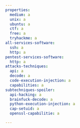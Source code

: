 ```yaml
---
properties:
  medium: a
  unix: a
  ubuntu: a
  ctf: a
  free: a
  tryhackme: a
all-services-software:
  ssh: a
  http: a
pentest-services-software:
  http: a
attacks-techniques:
  api: a
  decode: a
  code-execution-injection: a
  capabilities: a
subtechniques-spoiler:
  api-hacking: a
  brainfuck-decode: a
  python-execution-injection: a
  cap-setuid: a
  openssl-capabilitie: a

---
```

